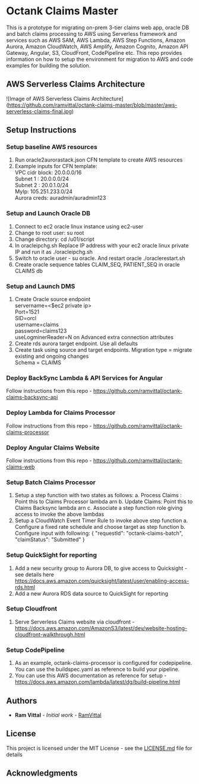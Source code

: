 # Octank Claims Master

This is a prototype for migrating on-prem 3-tier claims web app, oracle DB and batch claims processing to AWS using Serverless framework 
and services such as AWS SAM, AWS Lambda, AWS Step Functions, Amazon Aurora, Amazon CloudWatch, AWS Amplify, Amazon Cognito, Amazon API Gateway,
Angular, S3, CloudFront, CodePipeline etc.
This repo provides information on how to setup the environment for migration to AWS and code examples for building the solution. 

## AWS Serverless Claims Architecture
![Image of AWS Serverless Claims Architecture]
(https://github.com/ramvittal/octank-claims-master/blob/master/aws-serverless-claims-final.jpg)

## Setup Instructions

### Setup baseline AWS resources 

1. Run oracle2aurorastack.json CFN template to create AWS resources
2. Example inputs for CFN template:  
     VPC cidr block: 20.0.0.0/16  
     Subnet 1 : 20.0.0.0/24  
     Subnet 2 : 20.0.1.0/24  
     MyIp: 105.251.233.0/24  
     Aurora creds: auradmin/auradmin123

### Setup and Launch Oracle DB
1. Connect to ec2 oracle linux instance using ec2-user
2. Change to root user: su root
3. Change directory: cd /u01/script
4. In oracleipchg.sh Replace IP address with your ec2 oracle linux private IP and run it as ./oracleipchg.sh
5. Switch to oracle user - su oracle.  And restart oracle ./oraclerestart.sh
6. Create oracle sequence tables CLAIM_SEQ, PATIENT_SEQ in oracle CLAIMS db


### Setup and Launch DMS

1.	Create Oracle source endpoint   
        servername=<$ec2 private ip>  
        Port=1521  
        SID=orcl  
        username=claims  
        password=claims123  
        useLogminerReader=N on Advanced extra connection attributes
2.	Create rds aurora target endpoint. Use all defaults
3.	Create task using source and target endpoints. 
        Migration type = migrate existing and ongoing changes  
        Schema = CLAIMS

### Deploy BackSync Lambda & API Services for Angular 

  Follow instructions from this repo - https://github.com/ramvittal/octank-claims-backsync-api  

### Deploy Lambda for Claims Processor

  Follow instructions from this repo - https://github.com/ramvittal/octank-claims-processor  

### Deploy Angular Claims Website
  Follow instructions from this repo - https://github.com/ramvittal/octank-claims-web  

### Setup Batch Claims Processor

1.	Setup a step function with two states as follows:
  a.	Process Claims :  Point this to Claims Processor lambda arn
  b.	Update Claims: Point this to Claims Backsync lambda arn
  c.	Associate a step function role giving access to invoke the above lambdas
2.	Setup a CloudWatch Event Timer Rule to invoke above step function
  a.	Configure a fixed rate schedule and choose target as step function
  b.	Configure input with following: { "requestId": "octank-claims-batch", "claimStatus": "Submitted" }

### Setup QuickSight for reporting

1. Add a new security group to Aurora DB, to give access to Quicksight - see details here https://docs.aws.amazon.com/quicksight/latest/user/enabling-access-rds.html
2. Add a new Aurora RDS data source to QuickSight for reporting

### Setup Cloudfront
1. Serve Serverless Claims website via cloudfront - https://docs.aws.amazon.com/AmazonS3/latest/dev/website-hosting-cloudfront-walkthrough.html

### Setup CodePipeline 

1. As an example, octank-claims-processor is configured for codepipeline. You can use the buildspec.yaml as reference to build your pipeline. 
2. You can use this AWS documentation as reference for setup - https://docs.aws.amazon.com/lambda/latest/dg/build-pipeline.html



## Authors

* **Ram Vittal** - *Initial work* - [RamVittal](https://github.com/ramvittal)

## License

This project is licensed under the MIT License - see the [LICENSE.md](LICENSE.md) file for details

## Acknowledgments

